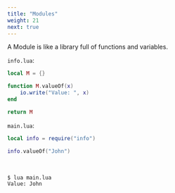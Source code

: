 ```yaml
---
title: "Modules"
weight: 21
next: true
---
```


A Module is like a library full of functions and variables.

`info.lua`:

```lua
local M = {}

function M.valueOf(x)
    io.write("Value: ", x)
end

return M
```

`main.lua`:

```lua
local info = require("info")

info.valueOf("John")
```

<br>

```bash
$ lua main.lua
Value: John
```
